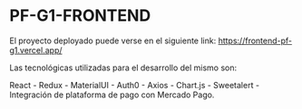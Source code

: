 # PF-G1-FRONTEND

El proyecto deployado puede verse en el siguiente link: https://frontend-pf-g1.vercel.app/

Las tecnológicas utilizadas para el desarrollo del mismo son:

React - Redux - MaterialUI - Auth0 - Axios - Chart.js - Sweetalert - Integración de plataforma de pago con Mercado Pago.

